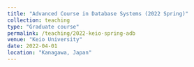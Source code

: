 ```yaml
---
title: "Advanced Course in Database Systems (2022 Spring)"
collection: teaching
type: "Graduate course"
permalink: /teaching/2022-keio-spring-adb
venue: "Keio University"
date: 2022-04-01
location: "Kanagawa, Japan"
---
```

